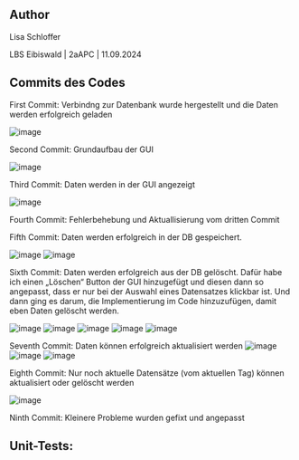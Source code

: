 ## Author
Lisa Schloffer

LBS Eibiswald | 2aAPC | 11.09.2024

## Commits des Codes

First Commit: Verbindng zur Datenbank wurde hergestellt und die Daten werden erfolgreich geladen

![image](https://github.com/user-attachments/assets/fa5342b9-b75f-41e2-b4d7-c73a043111af)



Second Commit: Grundaufbau der GUI

![image](https://github.com/user-attachments/assets/86f7c3d6-3056-4f33-88a7-c6a09bd1b9d0)



Third Commit: Daten werden in der GUI angezeigt

![image](https://github.com/user-attachments/assets/9828e946-7bdf-4ee0-bfc0-89b864cd6078)



Fourth Commit: Fehlerbehebung und Aktuallisierung vom dritten Commit


Fifth Commit: Daten werden erfolgreich in der DB gespeichert.

![image](https://github.com/user-attachments/assets/20800232-c921-42cf-a2d4-3ca1a7fe6c70)
![image](https://github.com/user-attachments/assets/6e3f25f2-5772-44d1-a8f4-c78a3e4bd3d1)



Sixth Commit: Daten werden erfolgreich aus der DB gelöscht. Dafür habe ich einen „Löschen“ Button der GUI hinzugefügt und diesen dann so angepasst, dass er nur bei der Auswahl eines Datensatzes klickbar ist. Und dann ging es darum, die Implementierung im Code hinzuzufügen, damit eben Daten gelöscht werden.

![image](https://github.com/user-attachments/assets/2c23b130-10d5-4301-9cf4-f2e9c38cc95b)
![image](https://github.com/user-attachments/assets/912ecb2d-049e-4d90-a7af-38d367d91616)
![image](https://github.com/user-attachments/assets/596547a7-cd40-43d8-aee3-d0b08d1c1c90)
![image](https://github.com/user-attachments/assets/832a4430-30da-42c8-a27c-360aeeb232db)
![image](https://github.com/user-attachments/assets/e5f9bbdb-cc67-42f2-bd55-1d610369a4cc)




Seventh Commit: Daten können erfolgreich aktualisiert werden
![image](https://github.com/user-attachments/assets/9ecf06a5-4319-4c81-aeca-172404bedbf1)
![image](https://github.com/user-attachments/assets/882c304d-4f36-4744-b802-88c8d4ef050a)
![image](https://github.com/user-attachments/assets/452db3e3-bca8-4d61-96f1-fd568db2c647)




Eighth Commit: Nur noch aktuelle Datensätze (vom aktuellen Tag) können aktualisiert oder gelöscht werden

![image](https://github.com/user-attachments/assets/f1845cd6-a16b-4d74-8544-e10f88c55f53)


Ninth Commit: Kleinere Probleme wurden gefixt und angepasst 


##  Unit-Tests:




